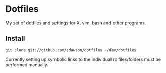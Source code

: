 # Dotfiles

My set of dotfiles and settings for X, vim, bash and other programs.

## Install

`git clone git://github.com/sdawson/dotfiles ~/dev/dotfiles`

Currently setting up symbolic links to the individual rc files/folders
must be performed manually.
